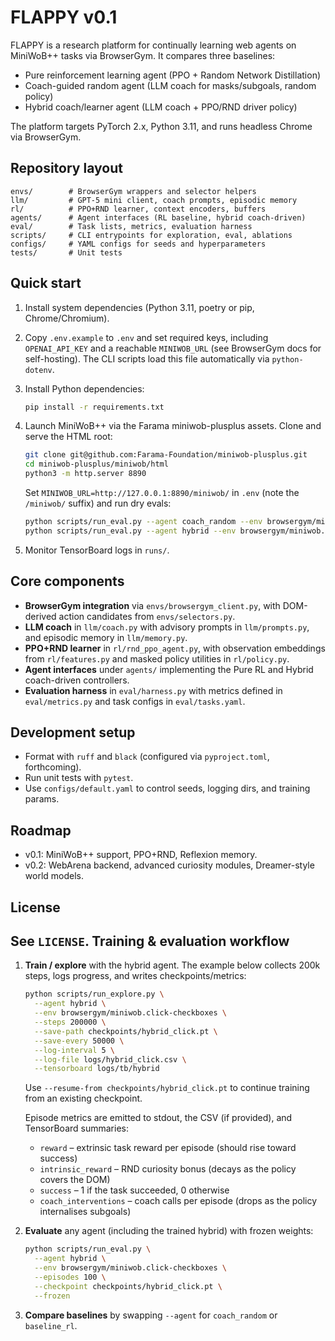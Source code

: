 FLAPPY v0.1
============

FLAPPY is a research platform for continually learning web agents on MiniWoB++ tasks via BrowserGym. It compares three baselines:

* Pure reinforcement learning agent (PPO + Random Network Distillation)
* Coach-guided random agent (LLM coach for masks/subgoals, random policy)
* Hybrid coach/learner agent (LLM coach + PPO/RND driver policy)

The platform targets PyTorch 2.x, Python 3.11, and runs headless Chrome via BrowserGym.

Repository layout
-----------------

```
envs/        # BrowserGym wrappers and selector helpers
llm/         # GPT-5 mini client, coach prompts, episodic memory
rl/          # PPO+RND learner, context encoders, buffers
agents/      # Agent interfaces (RL baseline, hybrid coach-driven)
eval/        # Task lists, metrics, evaluation harness
scripts/     # CLI entrypoints for exploration, eval, ablations
configs/     # YAML configs for seeds and hyperparameters
tests/       # Unit tests
```

Quick start
-----------

1. Install system dependencies (Python 3.11, poetry or pip, Chrome/Chromium).
2. Copy `.env.example` to `.env` and set required keys, including `OPENAI_API_KEY` and
   a reachable `MINIWOB_URL` (see BrowserGym docs for self-hosting). The CLI scripts
   load this file automatically via `python-dotenv`.
3. Install Python dependencies:

   ```bash
   pip install -r requirements.txt
   ```

4. Launch MiniWoB++ via the Farama miniwob-plusplus assets. Clone and serve the HTML root:

   ```bash
   git clone git@github.com:Farama-Foundation/miniwob-plusplus.git
   cd miniwob-plusplus/miniwob/html
   python3 -m http.server 8890
   ```

   Set `MINIWOB_URL=http://127.0.0.1:8890/miniwob/` in `.env` (note the `/miniwob/` suffix) and run dry evals:

   ```bash
   python scripts/run_eval.py --agent coach_random --env browsergym/miniwob.click-checkboxes
   python scripts/run_eval.py --agent hybrid --env browsergym/miniwob.click-checkboxes
   ```

5. Monitor TensorBoard logs in `runs/`.

Core components
---------------

* **BrowserGym integration** via `envs/browsergym_client.py`, with DOM-derived action candidates from `envs/selectors.py`.
* **LLM coach** in `llm/coach.py` with advisory prompts in `llm/prompts.py`, and episodic memory in `llm/memory.py`.
* **PPO+RND learner** in `rl/rnd_ppo_agent.py`, with observation embeddings from `rl/features.py` and masked policy utilities in `rl/policy.py`.
* **Agent interfaces** under `agents/` implementing the Pure RL and Hybrid coach-driven controllers.
* **Evaluation harness** in `eval/harness.py` with metrics defined in `eval/metrics.py` and task configs in `eval/tasks.yaml`.

Development setup
-----------------

* Format with `ruff` and `black` (configured via `pyproject.toml`, forthcoming).
* Run unit tests with `pytest`.
* Use `configs/default.yaml` to control seeds, logging dirs, and training params.

Roadmap
-------

* v0.1: MiniWoB++ support, PPO+RND, Reflexion memory.
* v0.2: WebArena backend, advanced curiosity modules, Dreamer-style world models.

License
-------

See `LICENSE`.
Training & evaluation workflow
------------------------------

1. **Train / explore** with the hybrid agent. The example below collects 200k steps, logs progress, and writes checkpoints/metrics:

   ```bash
   python scripts/run_explore.py \
     --agent hybrid \
     --env browsergym/miniwob.click-checkboxes \
     --steps 200000 \
     --save-path checkpoints/hybrid_click.pt \
     --save-every 50000 \
     --log-interval 5 \
     --log-file logs/hybrid_click.csv \
     --tensorboard logs/tb/hybrid
   ```

   Use `--resume-from checkpoints/hybrid_click.pt` to continue training from an existing checkpoint.

   Episode metrics are emitted to stdout, the CSV (if provided), and TensorBoard summaries:

   * `reward` – extrinsic task reward per episode (should rise toward success)
   * `intrinsic_reward` – RND curiosity bonus (decays as the policy covers the DOM)
   * `success` – 1 if the task succeeded, 0 otherwise
   * `coach_interventions` – coach calls per episode (drops as the policy internalises subgoals)

2. **Evaluate** any agent (including the trained hybrid) with frozen weights:

   ```bash
   python scripts/run_eval.py \
     --agent hybrid \
     --env browsergym/miniwob.click-checkboxes \
     --episodes 100 \
     --checkpoint checkpoints/hybrid_click.pt \
     --frozen
   ```

3. **Compare baselines** by swapping `--agent` for `coach_random` or `baseline_rl`.
